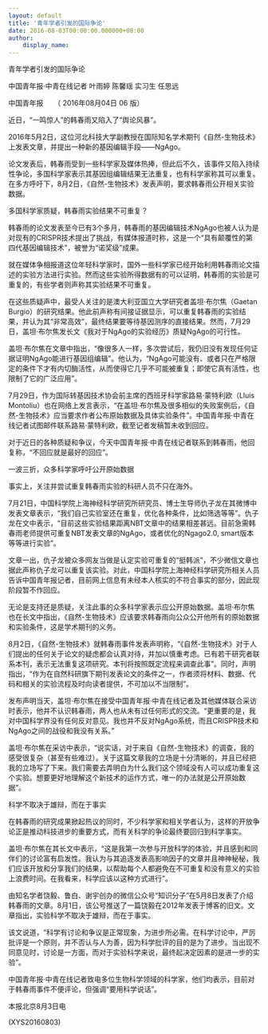 ```yaml
---
layout: default
title: '青年学者引发的国际争论'
date: 2016-08-03T00:00:00.000000+08:00
author:
    display_name: 
---
```


青年学者引发的国际争论

中国青年报·中青在线记者 叶雨婷 陈馨瑶 实习生 任思远

中国青年报　　（ 2016年08月04日   06 版）

近日，“一鸣惊人”的韩春雨又陷入了“舆论风暴”。

2016年5月2日，这位河北科技大学副教授在国际知名学术期刊《自然-生物技术》上发表文章，并提出一种新的基因编辑手段——NgAgo。

论文发表后，韩春雨受到一些科学家及媒体热捧，但此后不久，该事件又陷入持续性争论，多国科学家表示其基因组编辑结果无法重复，也有科学家称其可以重复。在多方呼吁下，8月2日，《自然-生物技术》发表声明，要求韩春雨公开相关实验数据。

多国科学家质疑，韩春雨实验结果不可重复？

韩春雨的论文发表至今已有3个多月，韩春雨的基因编辑技术NgAgo也被人认为是对现有的CRISPR技术提出了挑战，有媒体报道时称，这是一个“具有颠覆性的第四代基因编辑技术”，被誉为“诺奖级”成果。

就在媒体争相报道这位年轻科学家时，国外一些科学家已经开始利用韩春雨论文描述的实验方法进行实验。然而这些实验所得数据有的可以证明，韩春雨的实验是可重复的，有些学者则声称其实验结果不可重复。

在这些质疑声中，最受人关注的是澳大利亚国立大学研究者盖坦·布尔焦（Gaetan Burgio）的研究结果。他此前声称有间接证据显示，可以重复韩春雨的实验结果，并认为其“非常高效”，最终结果要等待基因测序的直接结果。然而，7月29日，盖坦·布尔焦发长文《我对于NgAgo的实验经历》质疑NgAgo的可行性。

盖坦·布尔焦在文章中指出，“像很多人一样，多次尝试后，我仍旧没有发现任何证据证明NgAgo能进行基因组编辑”。他认为，“NgAgo可能没有、或者只在严格限定的条件下才有内切酶活性，从而使得它几乎不可能被重复；即使它真有活性，也限制了它的广泛应用”。

7月29日，作为国际转基因技术协会前主席的西班牙科学家路易·蒙特利欧（Lluis Montoliu）也在网络上发言表示，“在盖坦·布尔焦及很多相似的失败案例后，《自然-生物技术》应当要求作者公布原始数据及具体实验条件”。中国青年报·中青在线记者试图邮件联系路易·蒙特利欧，截至记者发稿暂未收到回应。

对于近日的各种质疑和争议，今天中国青年报·中青在线记者联系到韩春雨，他回复称，“不回应就是最好的回应”。

一波三折，众多科学家呼吁公开原始数据

事实上，关注并尝试重复韩春雨实验的科研人员不只在海外。

7月21日，中国科学院上海神经科学研究所研究员、博士生导师仇子龙在其微博中发表文章表示，“我们自己实验室还在重复，优化各种条件，比如筛选等等”。仇子龙在文中表示，“目前这些实验结果距离NBT文章中的结果相差甚远。目前急需韩春雨老师提供可重复NBT发表文章的NgAgo，或者优化的Ngago2.0, smart版本等等进行实验”。

文章一出，仇子龙被众多网友当做是认定实验可重复的“挺韩派”，不少微信文章也据此声称仇子龙可以重复该实验。对此，中国科学院上海神经科学研究所相关人员告诉中国青年报记者，目前网上信息有未经本人核实的不符合事实的部分，因此现阶段暂不作回应。

无论是支持还是质疑，关注此事的众多科学家表示应公开原始数据。盖坦·布尔焦也在长文中指出，《自然-生物技术》应该要求韩春雨向公众公开他所有的原始数据和实验条件，这是学术期刊的义务。

8月2日，《自然-生物技术》就韩春雨事件发表声明称，“《自然-生物技术》对于人们提出的任何关于论文的疑虑都会认真对待，并加以慎重考虑。已有若干研究者联系本刊，表示无法重复这项研究。本刊将按照既定流程来调查此事”。同时，声明指出，“作为在自然科研旗下期刊发表论文的条件之一，作者须将材料、数据、代码和相关的实验流程及时向读者提供，不可加以不当限制”。

发布声明当天，盖坦·布尔焦在接受中国青年报·中青在线记者及其他媒体联合采访时表示，他并不认识韩春雨，两人也从未有过任何形式的交流。“更重要的是，我对中国科学界没有任何反对意见。我也并不反对NgAgo系统，而且CRISPR技术和NgAgo之间的战役和我没有关系。”

盖坦·布尔焦在采访中表示，“说实话，对于来自《自然-生物技术》的调查，我的感受很复杂（甚至有些难过）。关于这篇文章我的立场是十分清晰的，并且已经把我的立场写了下来。我们需要去弄明白为什么我们这个领域没有人可以成功重复这个实验。想要更好地理解这个新技术的运作方式，唯一的办法就是公开原始数据”。

科学不取决于雄辩，而在于事实

在韩春雨的研究成果掀起热议的同时，不少科学家和相关学者认为，这样的开放争论正是推动科技进步的重要方式，而有关科学的争论最终要回归到科学事实。

盖坦·布尔焦在其长文中表示，“这是我第一次参与开放科学的体验，并且感到和同伴们的讨论富有启发性。我认为与其追逐发表高影响因子的文章并且神神秘秘，我们应该开放和分享我们的结果，以帮助每个人都避免在不可重复和没有意义的实验上浪费时间。在我看来，科学应该以这种方式进行”。

由知名学者饶毅、鲁白、谢宇创办的微信公众号“知识分子”在5月8日发表了介绍韩春雨的文章。8月1日，该公号推送了一篇饶毅在2012年发表于博客的旧文。文章指出，实验科学不取决于雄辩，而在于事实。

该文说道，“科学有讨论和争议是正常现象，为进步所必需。在科学讨论中，严厉批评是一个原则，并不否认与人为善，因为科学批评的目的是为了进步。当出现不同意见时，讨论是一方面，而对于实验科学来说，最终起决定因素的是进一步的实验”。

中国青年报·中青在线记者致电多位生物科学领域的科学家，他们均表示，目前对于韩春雨事件不便评论，但强调“要用科学说话”。

本报北京8月3日电

(XYS20160803)

